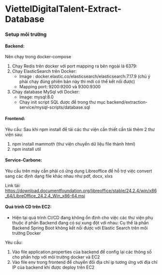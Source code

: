 # ViettelDigitalTalent-Extract-Database

### Setup môi trường

#### Backend:
Nên chạy trong docker-compose
1. Chạy Redis trên docker với port mapping ra bên ngoài là 6379:
2. Chạy ElasticSearch trên Docker:
   - Image : docker.elastic.co/elasticsearch/elasticsearch:7.17.9  (chủ ý phải chạy đúng phiên bản này thì mới có thể kết nối được)
   - Mapping port: 9200:9200 và 9300:9300
3. Chạy database MySql với Docker:
   - Image: mysql:8.0
   - Chạy init script SQL được để trong thư mục backend/extraction-service/mysql-scripts/database.sql
     
#### Frontend:
 Yêu cầu: Sau khi npm install để tải các thư viện cần thiết cần tải thêm 2 thư viện sau:
  1. npm install mammoth  (thư viện chuyển dữ liệu file thành html)
  2. npm install util  
#### Service-Carbone:
Yêu cầu trên máy cần phải có ứng dụng  Libreoffice để hỗ trợ việc convert sang các định dạng file khác nhau như pdf, docx, xlxs

Link tải: https://download.documentfoundation.org/libreoffice/stable/24.2.4/win/x86_64/LibreOffice_24.2.4_Win_x86-64.msi

#### Quá trình CD trên EC2:
* Hiện tại quá trình CI/CD đang không ổn định cho việc các thư viện phụ thuộc ở phần Backend đang có sự xung đột với nhau: Cụ thể là phần Backend Spring Boot không kết nối được với Elastic Search trên môi trường Docker

 Yêu cầu:
  1. Vào file application.properties của backend để config lại các thông số cho phần hợp với môi trường docker và EC2
  2. Vào file env trong frontend để chuyển đổi địa chỉ ip tương ứng với địa chỉ IP của backend khi được deploy trên EC2
